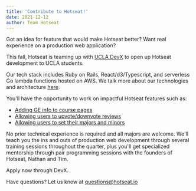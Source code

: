 ```yaml
---
title: 'Contribute to Hotseat!'
date: 2021-12-12
author: Team Hotseat
---
```


Got an idea for feature that would make Hotseat better? Want real experience on a production web application?

This fall, Hotseat is teaming up with [UCLA DevX](https://ucladevx.com) to open up Hotseat development to UCLA students.

Our tech stack includes Ruby on Rails, React/d3/Typescript, and serverless Go lambda functions hosted on AWS. We talk more about our technologies and architecture [here](https://blog.hotseat.io/posts/tech-talk/).

You'll have the opportunity to work on impactful Hotseat features such as:

- [Adding GE info to course pages](https://github.com/hotseatio/hotseat.io/issues/1)
- [Allowing users to upvote/downvote reviews](https://github.com/hotseatio/hotseat.io/issues/2)
- [Allowing users to set their majors and minors](https://github.com/hotseatio/hotseat.io/issues/3)

No prior technical experience is required and all majors are welcome. We'll teach you the ins and outs of production web development through several training sessions throughout the quarter, plus you'll get specialized mentorship through pair programming sessions with the founders of Hotseat, Nathan and Tim.

Apply now through DevX.

Have questions? Let us know at questions@hotseat.io
